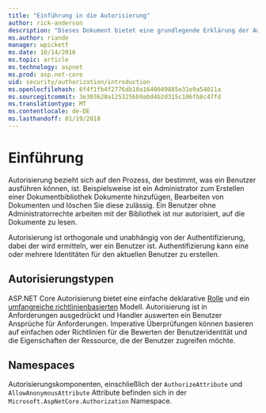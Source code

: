 ```yaml
---
title: "Einführung in die Autorisierung"
author: rick-anderson
description: "Dieses Dokument bietet eine grundlegende Erklärung der Autorisierung und erläutert, wie die Autorisierung auf ASP.NET Core bezieht."
ms.author: riande
manager: wpickett
ms.date: 10/14/2016
ms.topic: article
ms.technology: aspnet
ms.prod: asp.net-core
uid: security/authorization/introduction
ms.openlocfilehash: 6f4f1fb4f2776db10a1640049885e31e9a54011a
ms.sourcegitcommit: 3e303620a125325bb9abd4b2d315c106fb8c47fd
ms.translationtype: MT
ms.contentlocale: de-DE
ms.lasthandoff: 01/19/2018
---
```

# <a name="introduction"></a>Einführung

<a name="security-authorization-introduction"></a>

Autorisierung bezieht sich auf den Prozess, der bestimmt, was ein Benutzer ausführen können, ist. Beispielsweise ist ein Administrator zum Erstellen einer Dokumentbibliothek Dokumente hinzufügen, Bearbeiten von Dokumenten und löschen Sie diese zulässig. Ein Benutzer ohne Administratorrechte arbeiten mit der Bibliothek ist nur autorisiert, auf die Dokumente zu lesen.

Autorisierung ist orthogonale und unabhängig von der Authentifizierung, dabei der wird ermitteln, wer ein Benutzer ist. Authentifizierung kann eine oder mehrere Identitäten für den aktuellen Benutzer zu erstellen.

## <a name="authorization-types"></a>Autorisierungstypen

ASP.NET Core Autorisierung bietet eine einfache deklarative [Rolle](roles.md) und ein [umfangreiche richtlinienbasierten](policies.md) Modell. Autorisierung ist in Anforderungen ausgedrückt und Handler auswerten ein Benutzer Ansprüche für Anforderungen. Imperative Überprüfungen können basieren auf einfachen oder Richtlinien für die Bewerten der Benutzeridentität und die Eigenschaften der Ressource, die der Benutzer zugreifen möchte.

## <a name="namespaces"></a>Namespaces

Autorisierungskomponenten, einschließlich der `AuthorizeAttribute` und `AllowAnonymousAttribute` Attribute befinden sich in der `Microsoft.AspNetCore.Authorization` Namespace.
